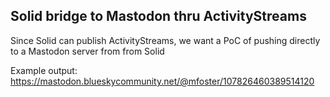## Solid bridge to Mastodon thru ActivityStreams

Since Solid can publish ActivityStreams, we want a PoC of pushing directly to a Mastodon server from from Solid

Example output: https://mastodon.blueskycommunity.net/@mfoster/107826460389514120
